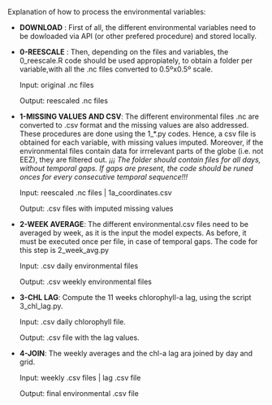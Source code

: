 
Explanation of how to process the environmental variables:

  

- **DOWNLOAD** : First of all, the different environmental variables need to be dowloaded via API (or other prefered procedure) and stored locally.

  

- **0-REESCALE** : Then, depending on the files and variables, the 0_reescale.R code should be used appropiately, to obtain a folder per variable,with all the .nc files converted to 0.5ºx0.5º scale.

	Input: original .nc files

	Output: reescaled .nc files

  

- **1-MISSING VALUES AND CSV**: The different environmental files .nc are converted to .csv format and the missing values are also addressed. These procedures are done using the 1_*.py codes. Hence, a csv file is obtained for each variable, with missing values imputed. Moreover, if the environmental files contain data for irrrelevant parts of the globe (i.e. not EEZ), they are filtered out.
*¡¡¡ The folder should contain files for all days, without temporal gaps. If gaps are present, the code should be runed onces for every consecutive temporal sequence!!!*

  

	Input: reescaled .nc files | 1a_coordinates.csv

	Output: .csv files with imputed missing values

  

- **2-WEEK AVERAGE**: The different environmental.csv files need to be averaged by week, as it is the input the model expects. As before, it must be executed once per file, in case of temporal gaps. The code for this step is 2_week_avg.py

	Input: .csv daily environmental files

	Output: .csv weekly environmental files

  

- **3-CHL LAG**: Compute the 11 weeks chlorophyll-a lag, using the script 3_chl_lag.py.

	Input: .csv daily chlorophyll file.

	Output: .csv file with the lag values.

  

- **4-JOIN**: The weekly averages and the chl-a lag ara joined by day and grid.

	Input: weekly .csv files | lag .csv file

	Output: final environmental .csv file